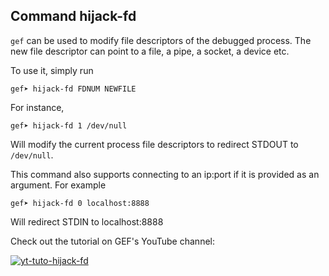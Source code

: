 ## Command hijack-fd ##

`gef` can be used to modify file descriptors of the debugged process. The new
file descriptor can point to a file, a pipe, a socket, a device etc.

To use it, simply run
```
gef➤ hijack-fd FDNUM NEWFILE
```

For instance,
```
gef➤ hijack-fd 1 /dev/null
```
Will modify the current process file descriptors to redirect STDOUT to
`/dev/null`.


This command also supports connecting to an ip:port if it is provided as an argument. For example
```
gef➤ hijack-fd 0 localhost:8888
```
Will redirect STDIN to localhost:8888


Check out the tutorial on GEF's YouTube channel:

[![yt-tuto-hijack-fd](https://img.youtube.com/vi/Ss_QFeYkEvk/0.jpg)](https://www.youtube.com/watch?v=Ss_QFeYkEvk)

